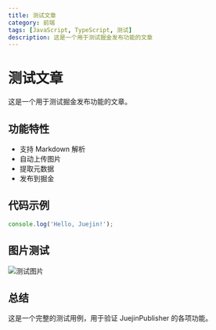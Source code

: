 ```yaml
---
title: 测试文章
category: 前端
tags: [JavaScript, TypeScript, 测试]
description: 这是一个用于测试掘金发布功能的文章
---
```


# 测试文章

这是一个用于测试掘金发布功能的文章。

## 功能特性

- 支持 Markdown 解析
- 自动上传图片
- 提取元数据
- 发布到掘金

## 代码示例

```javascript
console.log('Hello, Juejin!');
```

## 图片测试

![测试图片](https://via.placeholder.com/300x200/0066cc/ffffff?text=Test+Image)

## 总结

这是一个完整的测试用例，用于验证 JuejinPublisher 的各项功能。 